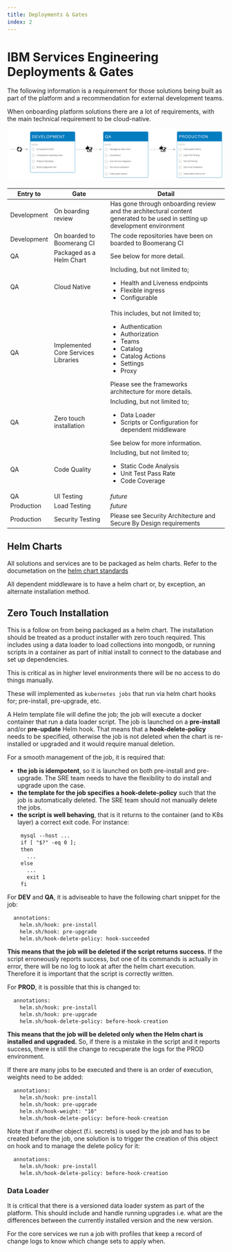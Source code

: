 ```yaml
---
title: Deployments & Gates
index: 2
---
```


# IBM Services Engineering Deployments & Gates

The following information is a requirement for those solutions being built as part of the platform and a recommendation for external development teams.

When onboarding platform solutions there are a lot of requirements, with the main technical requirement to be cloud-native.

![Gates](./assets/img/DeploymentGates.png)

| Entry to | Gate | Detail |
| --- | --- | --- |
| Development | On boarding review | Has gone through onboarding review and the architectural content generated to be used in setting up development environment | 
| Development | On boarded to Boomerang CI | The code repositories have been on boarded to Boomerang CI |
| QA | Packaged as a Helm Chart | See below for more detail. |
| QA | Cloud Native | Including,  but not limited to;<ul><li>Health and Liveness endpoints</li><li>Flexible ingress</li><li>Configurable</li></ul> |
| QA | Implemented Core Services Libraries | This includes, but not limited to; <ul><li>Authentication</li><li>Authorization</li><li>Teams</li><li>Catalog</li><li>Catalog Actions</li><li>Settings</li><li>Proxy</li></ul>Please see the frameworks architecture for more details.
| QA | Zero touch installation | Including,  but not limited to;<ul><li>Data Loader</li><li>Scripts or Configuration for dependent middleware</li></ul>See below for more information. |
| QA | Code Quality | Including,  but not limited to;<ul><li>Static Code Analysis</li><li>Unit Test Pass Rate</li><li>Code Coverage</li></ul> |
| QA | UI Testing | _future_ |
| Production | Load Testing | _future_ |
| Production | Security Testing | Please see Security Architecture and Secure By Design requirements |

## Helm Charts

All solutions and services are to be packaged as helm charts. Refer to the documetation on the [helm chart standards](/ise-standards/helm-charts/)

All dependent middleware is to have a helm chart or, by exception, an alternate installation method.

## Zero Touch Installation

This is a follow on from being packaged as a helm chart. The installation should be treated as a product installer with zero touch required. This includes using a data loader to load collections into mongodb, or running scripts in a container as part of initial install to connect to the database and set up dependencies.

This is critical as in higher level environments there will be no access to do things manually.

These will implemented as `kubernetes jobs` that run via helm chart hooks for; pre-install, pre-upgrade, etc.

A Helm template file will define the job; the job will execute a docker container that run a data loader script. 
The job is launched on a **pre-install** and/or **pre-update** Helm hook. That means that a **hook-delete-policy** needs to be specified, otherwise the job is not deleted when the chart is re-installed or upgraded and it would require manual deletion.

For a smooth management of the job, it is required that:
- **the job is idempotent**, so it is launched on both pre-install and pre-upgrade. The SRE team needs to have the flexibility to do install and upgrade upon the case. 
- **the template for the job specifies a hook-delete-policy** such that the job is automatically deleted. The SRE team should not manually delete the jobs. 
- **the script is well behaving**, that is it returns to the container (and to K8s layer) a correct exit code. For instance:
   ```    
	mysql --host ...
	if [ "$?" -eq 0 ];
	then
  	  ...
	else
  	  ...
	  exit 1
 	fi
   ```


For **DEV** and **QA**, it is adviseable to have the following chart snippet for the job: 
```
  annotations:
    helm.sh/hook: pre-install
    helm.sh/hook: pre-upgrade
    helm.sh/hook-delete-policy: hook-succeeded
```
**This means that the job will be deleted if the script returns success.** If the script erroneously reports success, but one of its commands is actually in error, there will be no log to look at after the helm chart execution. Therefore it is important that the script is correctly written. 


For **PROD**, it is possible that this is changed to:
```
  annotations:
    helm.sh/hook: pre-install
    helm.sh/hook: pre-upgrade
    helm.sh/hook-delete-policy: before-hook-creation
```
**This means that the job will be deleted only when the Helm chart is installed and upgraded.** So, if there is a mistake in the script and it reports success, there is still the change to recuperate the logs for the PROD environment. 


If there are many jobs to be executed and there is an order of execution, weights need to be added:
```
  annotations:
    helm.sh/hook: pre-install
    helm.sh/hook: pre-upgrade
    helm.sh/hook-weight: "10"
    helm.sh/hook-delete-policy: before-hook-creation
```

Note that if another object (f.i. secrets) is used by the job and has to be created before the job, one solution is to trigger the creation of this object on hook and to manage the delete policy for it:
``` 
  annotations:
    helm.sh/hook: pre-install
    helm.sh/hook-delete-policy: before-hook-creation
```

### Data Loader

It is critical that there is a versioned data loader system as part of the platform. This should include and handle running upgrades i.e. what are the differences between the currently installed version and the new version.

For the core services we run a job with profiles that keep a record of change logs to know which change sets to apply when.
